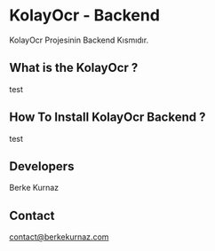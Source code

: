 # KolayOcr - Backend
KolayOcr Projesinin Backend Kısmıdır.

## What is the KolayOcr ?
test

## How To Install KolayOcr Backend ?
test

## Developers
Berke Kurnaz

## Contact
contact@berkekurnaz.com